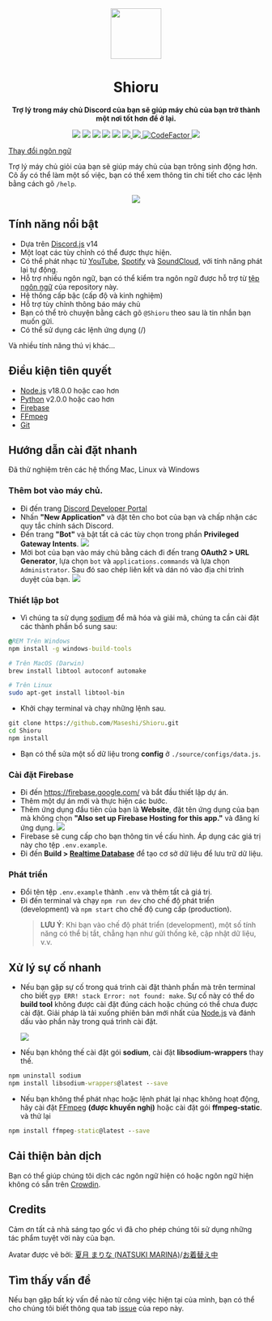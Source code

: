 <div align="center">
  <img src="https://raw.githubusercontent.com/Maseshi/Shioru/main/assets/icons/favicon-circle.png" width="100" />
  <strong>
    <h1>Shioru</h2>
    <p>Trợ lý trong máy chủ Discord của bạn sẽ giúp máy chủ của bạn trở thành một nơi tốt hơn để ở lại.</p>
  </strong>
  <img src="https://img.shields.io/badge/discord.js-v14-7354F6?logo=discord&logoColor=white" />
  <img src="https://img.shields.io/github/stars/Maseshi/Shioru.svg?logo=github" />
  <img src="https://img.shields.io/github/v/release/Maseshi/Shioru" />
  <img src="https://img.shields.io/github/license/Maseshi/Shioru.svg?logo=github" />
  <img src="https://img.shields.io/github/last-commit/Maseshi/Shioru" />
  <a title="Status" target="_blank" href="https://shioru.statuspage.io/">
    <img src="https://img.shields.io/badge/dynamic/json?logo=google-cloud&logoColor=white&label=status&query=status.indicator&url=https%3A%2F%2Fq60yrzp0cbgg.statuspage.io%2Fapi%2Fv2%2Fstatus.json" />
  </a>
  <a title="Crowdin" target="_blank" href="https://crowdin.com/project/shioru">
    <img src="https://badges.crowdin.net/shioru/localized.svg" />
  </a>
  <a title="CodeFactor" target="_blank" href="https://www.codefactor.io/repository/github/maseshi/shioru">
    <img src="https://www.codefactor.io/repository/github/maseshi/shioru/badge" alt="CodeFactor" />
  </a>
  <a title="Top.gg" target="_blank" href="https://top.gg/bot/704706906505347183">
    <img src="https://top.gg/api/widget/upvotes/704706906505347183.svg" />
  </a>
</div>

[Thay đổi ngôn ngữ](https://github.com/Maseshi/Shioru/tree/main/documents)

Trợ lý máy chủ giỏi của bạn sẽ giúp máy chủ của bạn trông sinh động hơn. Cô ấy có thể làm một số việc, bạn có thể xem thông tin chi tiết cho các lệnh bằng cách gõ `/help`.

<div align="center">
  <a href="https://discord.com/api/oauth2/authorize?client_id=704706906505347183&permissions=8&scope=applications.commands%20bot&redirect_uri=https%3A%2F%2Fshiorus.web.app%2Fthanks-you">
    <img src="https://img.shields.io/badge/Invite_Bot-1967D2?logo=discord&logoColor=white&style=for-the-badge" />
  </a>
</div>

## Tính năng nổi bật

- Dựa trên [Discord.js](https://discord.js.org/) v14
- Một loạt các tùy chỉnh có thể được thực hiện.
- Có thể phát nhạc từ [YouTube](https://www.youtube.com/), [Spotify](https://www.spotify.com/) và [SoundCloud](https://soundcloud.com/), với tính năng phát lại tự động.
- Hỗ trợ nhiều ngôn ngữ, bạn có thể kiểm tra ngôn ngữ được hỗ trợ từ [tệp ngôn ngữ](https://github.com/Maseshi/Shioru/blob/main/source/configs/languages.json) của repository này.
- Hệ thống cấp bậc (cấp độ và kinh nghiệm)
- Hỗ trợ tùy chỉnh thông báo máy chủ
- Bạn có thể trò chuyện bằng cách gõ `@Shioru` theo sau là tin nhắn bạn muốn gửi.
- Có thể sử dụng các lệnh ứng dụng (/)

Và nhiều tính năng thú vị khác...

## Điều kiện tiên quyết

- [Node.js](https://nodejs.org/) v18.0.0 hoặc cao hơn
- [Python](https://www.python.org/downloads/) v2.0.0 hoặc cao hơn
- [Firebase](https://firebase.google.com/)
- [FFmpeg](https://ffmpeg.org/download.html)
- [Git](https://git-scm.com/downloads)

## Hướng dẫn cài đặt nhanh

Đã thử nghiệm trên các hệ thống Mac, Linux và Windows

### Thêm bot vào máy chủ.   

- Đi đến trang [Discord Developer Portal](https://discord.com/developers/applications)
- Nhấn **"New Application"** và đặt tên cho bot của bạn và chấp nhận các quy tắc chính sách Discord.
- Đến trang **"Bot"** và bật tất cả các tùy chọn trong phần **Privileged Gateway Intents**.
  ![](https://raw.githubusercontent.com/Maseshi/Shioru/main/assets/images/discord-developer-portal-privileged-gateway-intents.png)
- Mời bot của bạn vào máy chủ bằng cách đi đến trang **OAuth2 > URL Generator**, lựa chọn `bot` và `applications.commands` và lựa chọn `Administrator`.
Sau đó sao chép liên kết và dán nó vào địa chỉ trình duyệt của bạn.
  ![](https://raw.githubusercontent.com/Maseshi/Shioru/main/assets/images/discord-developer-portal-scopes.png)

### Thiết lập bot

- Vì chúng ta sử dụng [sodium](https://www.npmjs.com/package/sodium) để mã hóa và giải mã, chúng ta cần cài đặt các thành phần bổ sung sau:

```bat
@REM Trên Windows
npm install -g windows-build-tools
```
```sh
# Trên MacOS (Darwin)
brew install libtool autoconf automake
```
```sh
# Trên Linux
sudo apt-get install libtool-bin
```

- Khởi chạy terminal và chạy những lệnh sau.

```bat
git clone https://github.com/Maseshi/Shioru.git
cd Shioru
npm install
```

- Bạn có thể sửa một số dữ liệu trong **config** ở `./source/configs/data.js`.

### Cài đặt Firebase

- Đi đến https://firebase.google.com/ và bắt đầu thiết lập dự án.
- Thêm một dự án mới và thực hiện các bước.
- Thêm ứng dụng đầu tiên của bạn là **Website**, đặt tên ứng dụng của bạn mà không chọn **"Also set up Firebase Hosting for this app."** và đăng kí ứng dụng.
  ![](https://raw.githubusercontent.com/Maseshi/Shioru/main/assets/images/firebase-setup-web-application.png)
- Firebase sẽ cung cấp cho bạn thông tin về cấu hình. Áp dụng các giá trị này cho tệp `.env.example`.
- Đi đến **Build > [Realtime Database](https://console.firebase.google.com/u/0/project/_/database/data)** để tạo cơ sở dữ liệu để lưu trữ dữ liệu.

### Phát triển

- Đổi tên tệp `.env.example` thành `.env` và thêm tất cả giá trị.
- Đi đến terminal và chạy `npm run dev` cho chế độ phát triển (development) và `npm start` cho chế độ cung cấp (production).
  > **LƯU Ý**: Khi bạn vào chế độ phát triển (development), một số tính năng có thể bị tắt, chẳng hạn như gửi thống kê, cập nhật dữ liệu, v.v.

## Xử lý sự cố nhanh

- Nếu bạn gặp sự cố trong quá trình cài đặt thành phần mà trên terminal cho biết `gyp ERR! stack Error: not found: make`. Sự cố này có thể do **build tool** không được cài đặt đúng cách hoặc chúng có thể chưa được cài đặt. Giải pháp là tải xuống phiên bản mới nhất của [Node.js](https://nodejs.org/) và đánh dấu vào phần này trong quá trình cài đặt.

  ![](https://raw.githubusercontent.com/Maseshi/Shioru/main/assets/images/node-js-tools-for-native-modules.png)

- Nếu bạn không thế cài đặt gói **sodium**, cài đặt **libsodium-wrappers** thay thế.

```bat
npm uninstall sodium
npm install libsodium-wrappers@latest --save
```

- Nếu bạn không thể phát nhạc hoặc lệnh phát lại nhạc không hoạt động, hãy cài đặt [FFmpeg](https://ffmpeg.org/download.html) **(được khuyến nghị)** hoặc cài đặt gói **ffmpeg-static**. và thử lại

```bat
npm install ffmpeg-static@latest --save
```

## Cải thiện bản dịch

Bạn có thể giúp chúng tôi dịch các ngôn ngữ hiện có hoặc ngôn ngữ hiện không có sẵn trên [Crowdin](https://crowdin.com/project/shioru).

## Credits

Cảm ơn tất cả nhà sáng tạo gốc vì đã cho phép chúng tôi sử dụng những tác phẩm tuyệt vời này của bạn.

Avatar được vẽ bởi: [夏月 まりな (NATSUKI MARINA)](https://www.pixiv.net/en/users/482462)/[お着替え中](https://www.pixiv.net/en/artworks/76075098)

## Tìm thấy vấn đề

Nếu bạn gặp bất kỳ vấn đề nào từ công việc hiện tại của mình, bạn có thể cho chúng tôi biết thông qua tab [issue](https://github.com/Maseshi/Shioru/issues) của repo này.
